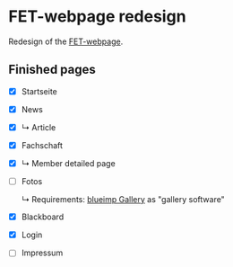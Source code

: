 # FET-webpage redesign
Redesign of the [FET-webpage](https://fet.at).

## Finished pages
- [X] Startseite
- [X] News
- [X] ↳ Article
- [X] Fachschaft
- [X] ↳ Member detailed page
- [ ] Fotos 

  ↳ Requirements: [blueimp Gallery](https://github.com/blueimp/Gallery) as "gallery software"
- [X] Blackboard
- [X] Login
- [ ] Impressum
